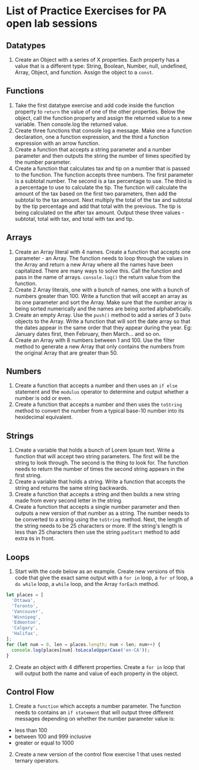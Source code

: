 # List of Practice Exercises for PA open lab sessions

## Datatypes

1. Create an Object with a series of X properties. Each property has a value that is a different type: String, Boolean, Number, null, undefined, Array, Object, and function. Assign the object to a `const`.

## Functions

1. Take the first datatype exercise and add code inside the function property to `return` the value of one of the other properties. Below the object, call the function property and assign the returned value to a new variable. Then console.log the returned value.
2. Create three functions that console log a message. Make one a function declaration, one a function expression, and the third a function expression with an arrow function.
3. Create a function that accepts a string parameter and a number parameter and then outputs the string the number of times specified by the number parameter.
4. Create a function that calculates tax and tip on a number that is passed to the function. The function accepts three numbers. The first parameter is a subtotal number. The second is a tax percentage to use. The third is a percentage to use to calculate the tip. The function will calculate the amount of the tax based on the first two parameters, then add the subtotal to the tax amount. Next multiply the total of the tax and subtotal by the tip percentage and add that total with the previous. The tip is being calculated on the after tax amount. Output these three values - subtotal, total with tax, and total with tax and tip.

## Arrays

1. Create an Array literal with 4 names. Create a function that accepts one parameter - an Array. The function needs to loop through the values in the Array and return a new Array where all the names have been capitalized. There are many ways to solve this. Call the function and pass in the name of arrays. `console.log()` the return value from the function.
2. Create 2 Array literals, one with a bunch of names, one with a bunch of numbers greater than 100. Write a function that will accept an array as its one parameter and sort the Array. Make sure that the number array is being sorted numerically and the names are being sorted alphabetically.
3. Create an empty Array. Use the `push()` method to add a series of 3 `Date` objects to the Array. Write a function that will sort the date array so that the dates appear in the same order that they appear during the year. Eg: January dates first, then February, then March... and so on.
4. Create an Array with 8 numbers between 1 and 100. Use the filter method to generate a new Array that only contains the numbers from the original Array that are greater than 50.

## Numbers

1. Create a function that accepts a number and then uses an `if else` statement and the `modulus` operator to determine and output whether a number is odd or even.
2. Create a function that accepts a number and then uses the `toString` method to convert the number from a typical base-10 number into its hexidecimal equivalent.

## Strings

1. Create a variable that holds a bunch of Lorem Ipsum text. Write a function that will accept two string parameters. The first will be the string to look through. The second is the thing to look for. The function needs to return the number of times the second string appears in the first string.
2. Create a variable that holds a string. Write a function that accepts the string and returns the same string backwards.
3. Create a function that accepts a string and then builds a new string made from every second letter in the string.
4. Create a function that accepts a single number parameter and then outputs a new version of that number as a string. The number needs to be converted to a string using the `toString` method. Next, the length of the string needs to be 25 characters or more. If the string's length is less than 25 characters then use the string `padStart` method to add extra `0`s in front.

## Loops

1. Start with the code below as an example. Create new versions of this code that give the exact same output with a `for in` loop, a `for of` loop, a `do while` loop, a `while` loop, and the Array `forEach` method.

```js
let places = [
  'Ottawa',
  'Toronto',
  'Vancouver',
  'Winnipeg',
  'Edmonton',
  'Calgary',
  'Halifax',
];
for (let num = 0, len = places.length; num < len; num++) {
  console.log(places[num].toLocaleUpperCase('en-CA'));
}
```

2. Create an object with 4 different properties. Create a `for in` loop that will output both the name and value of each property in the object.

## Control Flow

1. Create a `function` which accepts a number parameter. The function needs to contains an `if statement` that will output three different messages depending on whether the number parameter value is:

- less than 100
- between 100 and 999 inclusive
- greater or equal to 1000

2. Create a new version of the control flow exercise 1 that uses nested ternary operators.

